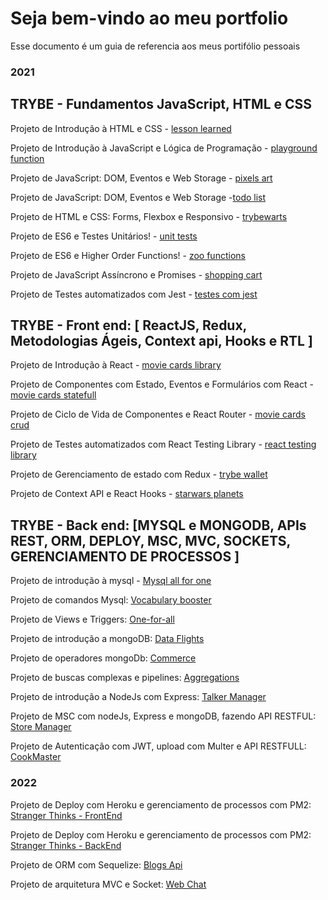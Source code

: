 # Seja bem-vindo ao meu portfolio

Esse documento é um guia de referencia aos meus portifólio pessoais

### 2021

## TRYBE - Fundamentos JavaScript, HTML e CSS

Projeto de Introdução à HTML e CSS - [lesson learned](https://github.com/0xguidev/lessons-learned)

Projeto de Introdução à JavaScript e Lógica de Programação - [playground function](https://github.com/0xguidev/playground-functions)

Projeto de JavaScript: DOM, Eventos e Web Storage - [pixels art](https://github.com/0xguidev/pixels-art)

Projeto de JavaScript: DOM, Eventos e Web Storage -[todo list](https://github.com/0xguidev/todo-list)

Projeto de HTML e CSS: Forms, Flexbox e Responsivo - [trybewarts](https://github.com/0xguidev/trybewarts)

Projeto de ES6 e Testes Unitários! - [unit tests](https://github.com/0xguidev/js-unit-tests)

Projeto de ES6 e Higher Order Functions! - [zoo functions](https://github.com/0xguidev/zoo-functions)

Projeto de JavaScript Assíncrono e Promises - [shopping cart](https://github.com/0xguidev/shopping-cart)

Projeto de Testes automatizados com Jest - [testes com jest](https://github.com/0xguidev/Jest-Assincrono-e-Mocking)


## TRYBE - Front end: [ ReactJS, Redux, Metodologias Ágeis, Context api, Hooks e RTL ]
Projeto de Introdução à React - [movie cards library](https://github.com/0xguidev/movie-cards-library)

Projeto de Componentes com Estado, Eventos e Formulários com React - [movie cards statefull](https://github.com/0xguidev/movie-cards-library-stateful)

Projeto de Ciclo de Vida de Componentes e React Router - [movie cards crud](https://github.com/0xguidev/movie-card-library-crud)

Projeto de Testes automatizados com React Testing Library - [react testing library](https://github.com/0xguidev/react-testing-library)

Projeto de Gerenciamento de estado com Redux - [trybe wallet](https://github.com/0xguidev/trybewallet)

Projeto de Context API e React Hooks - [starwars planets](https://github.com/0xguidev/starwars-planets-search)

## TRYBE - Back end: [MYSQL e MONGODB, APIs REST, ORM, DEPLOY, MSC, MVC, SOCKETS, GERENCIAMENTO DE PROCESSOS ]
Projeto de introdução à mysql - [Mysql all for one](https://github.com/0xguidev/mysql-all-for-one)

Projeto de comandos Mysql: [Vocabulary booster](https://github.com/0xguidev/vocabulary-booster)

Projeto de Views e Triggers: [One-for-all](https://github.com/0xguidev/one-for-all)

Projeto de introdução a mongoDB: [Data Flights](https://github.com/0xguidev/data-flights)

Projeto de operadores mongoDb: [Commerce](https://github.com/0xguidev/commerce)

Projeto de buscas complexas e pipelines: [Aggregations](https://github.com/0xguidev/aggregation)

Projeto de introdução a NodeJs com Express: [Talker Manager](https://github.com/0xguidev/talker-manager)

Projeto de MSC com nodeJs, Express e mongoDB, fazendo API RESTFUL: [Store Manager](https://github.com/0xguidev/store-manager)

Projeto de Autenticação com JWT, upload com Multer e API RESTFULL: [CookMaster](https://github.com/0xguidev/cookmaster)

### 2022

Projeto de Deploy com Heroku e gerenciamento de processos com PM2: [Stranger Thinks - FrontEnd](https://github.com/0xguidev/stranger-thinks-frontend)

Projeto de Deploy com Heroku e gerenciamento de processos com PM2: [Stranger Thinks - BackEnd](https://github.com/0xguidev/stranger-thinks-backend)

Projeto de ORM com Sequelize: [Blogs Api](https://github.com/0xguidev/Blogs_api)

Projeto de arquitetura MVC e Socket: [Web Chat](https://github.com/0xguidev/Blogs_api)


